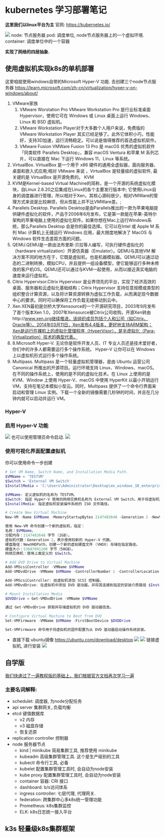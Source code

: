 # kubernetes 学习部署笔记

**这里我们以linux平台为主**
官网: https://kubernetes.io/

![](assets/Pasted%20image%2020240804232958.png)
node: 节点服务器
pod: 调度单位, node节点服务器上的一个虚拟环境.
container: 调度单位中的一个容器

**实现了网络的四层抽象.**
## 使用虚拟机实现k8s的单机部署

这里咱就使用windows自带的Microsoft Hyper-V 功能. 去创建三个node节点服务器
https://learn.microsoft.com/zh-cn/virtualization/hyper-v-on-windows/about/

1. VMware家族
	1. VMware Worstation Pro VMware Workstation Pro 是行业标准桌面 Hypervisor，使用它可在 Windows 或 Linux 桌面上运行 Windows、Linux 和 BSD 虚拟机。
	2. VMware Workstation Player对于大多数个人用户来说，免费版的 VMware Workstation Player 其实已经足够了。此外它体积小巧，性能好，支持3D加速，运行流畅稳定。可以说是值得推荐的首选虚拟机软件。
	3. VMware Fusion VMWare Fusion 13 Pro 是 macOS 优秀的虚拟机软件「同类软件 Parallels Desktop」，兼容 macOS Ventura 和苹果 M 系列芯片，可以直接在 Mac 下运行 Windows 11、Linux 等系统。
 2. VirtualBox. VirtualBox 是一个用于 x86 硬件的通用全虚拟器，面向服务器、桌面和嵌入式应用;相对 VMware 来说 ，VirtualBox 是轻量级的虚拟软件, 最关键的是 VirtualBox 是开源免费的。
KVM
3. KVM是Kernel-based Virtual Machine的简称，是一个开源的系统虚拟化模块，自Linux 2.6.20之后集成在Linux的各个主要发行版本中;
   它使用Linux自身的调度器进行管理，所以相对于Xen，其核心源码很少，相对VMWare的管理方式来说是比较麻烦，但从性能上并不比VMWare差。;
4. Parallels Desktop. Parallels Desktop是由Parallels推出的一款为苹果电脑提供硬件虚拟化的软件，产品于2006年6月发布，它是第一款能在苹果-英特尔架构的苹果电脑上使用的虚拟化软件。如果你想在Mac上运行Windows系统，那么Parallels Desktop 会是你的最佳选择。它可以在Intel 或 Apple M 系列 Mac 计算机上无缝运行 Windows 应用，最大限度地解决了 MacOS 与 Windows 软件生态差距方面的问题。
5. QEMU.QEMU是一款由法布里斯·贝拉等人编写，可执行硬件虚拟化的（hardware virtualization）开源仿真器（Emulator）。QEMU与其他VM 解决方案不同的地方在于，它既是虚拟机，也是机器模拟器。QEMU可以通过动态的二进制转换，模拟CPU，并且提供一组设备模型，使它能够运行多种未修改的客户机OS。QEMU还可以通过与KVM一起使用，从而以接近真实电脑的速度来运行虚拟机。
6. Citrix Hypervisor.Citrix Hypervisor 是业界领先的平台，实现了经济高效的桌面、服务器和云虚拟化基础结构；Citrix Hypervisor 支持任意规模或类型的组织整合计算资源，以及将计算资源转换为虚拟工作负载，从而满足现今数据中心的要求。同时可以确保将工作负载无缝移动到云中。
7. Xen.XEN最初是剑桥大学Xensource的一个开源研究项目，2003年9月发布了首个版本Xen 1.0，2007年Xensource被Citrix公司收购，开源Xen转由http://www.xen.org继续推进，该组织成员包括个人和公司（如Citrix、Oracle等）。2014年03月11日，Xen发布4.4版本，更好地支持ARM架构；Xen是运行在裸机上的虚拟化管理程序（HyperVisor），是半虚拟化（Para-Virtualization）技术的典型代表。
8. 8.Microsoft Hyper-V. 无论你是软件开发人员、IT 专业人员还是技术爱好者，你们中的许多人都需要运行多个操作系统。 Hyper-V 让你可以在 Windows 上以虚拟机形式运行多个操作系统。
9. Multipass. Multipass 是一个轻量虚拟机管理器，是由 Ubuntu 运营公司 Canonical 所推出的开源项目。运行环境支持 Linux、Windows、macOS。在不同的操作系统上，使用的是不同的虚拟化技术。在 Linux 上使用的是 KVM、Window 上使用 Hyper-V、macOS 中使用 HyperKit 以最小开销运行VM，支持在笔记本模拟小型云。同时，Multipass 提供了一个命令行界面来启动和管理 Linux 实例。下载一个全新的镜像需要几秒钟的时间，并且在几分钟内就可以启动并运行 VM。

### Hyper-V

### 启用 Hyper-V 功能
![](assets/Pasted%20image%2020240905011531.png)
也可以使用管理员命令启动.
![](assets/Pasted%20image%2020240905011541.png)

### 使用可视化界面配置虚拟机

你可以使用命令一步创建
```ps1
# Set VM Name, Switch Name, and Installation Media Path.
$VMName = 'TESTVM'
$Switch = 'External VM Switch'
$InstallMedia = 'C:\Users\Administrator\Desktop\en_windows_10_enterprise_x64_dvd_6851151.iso'

$VMName: 定义虚拟机的名称为 TESTVM。
$Switch: 指定 Hyper-V 使用的网络交换机名称为 External VM Switch，用于将虚拟机连接到外部网络。
$InstallMedia: 指定虚拟机安装操作系统的 ISO 文件路径。

# Create New Virtual Machine
New-VM -Name $VMName -MemoryStartupBytes 2147483648 -Generation 2 -NewVHDPath "D:\Virtual Machines\$VMName\$VMName.vhdx" -NewVHDSizeBytes 53687091200 -Path "D:\Virtual Machines\$VMName" -SwitchName $Switch

使用 New-VM 命令创建一个新的虚拟机，指定：
名称：$VMName。
分配内存：2147483648 字节 (2GB)。
虚拟机代数：Generation 2，表示使用较新的 Hyper-V 代数。
硬盘路径：NewVHDPath，创建一个新的虚拟硬盘文件 (VHDX) 存储在指定路径。
硬盘大小：53687091200 字节（50GB）。
网络交换机：使用上面定义的 $Switch。

# Add DVD Drive to Virtual Machine
Add-VMScsiController -VMName $VMName
Add-VMDvdDrive -VMName $VMName -ControllerNumber 1 -ControllerLocation 0 -Path $InstallMedia

Add-VMScsiController: 给虚拟机添加 SCSI 控制器。
Add-VMDvdDrive: 在虚拟机中添加 DVD 驱动器，并将其连接到指定的安装介质路径 $InstallMedia。

# Mount Installation Media
$DVDDrive = Get-VMDvdDrive -VMName $VMName

通过 Get-VMDvdDrive 获取并存储虚拟机的 DVD 驱动器信息。

# Configure Virtual Machine to Boot from DVD
Set-VMFirmware -VMName $VMName -FirstBootDevice $DVDDrive

Set-VMFirmware 命令用于将虚拟机的固件配置为从 DVD 驱动器启动操作系统安装。
```

- 直接下载 ubuntu镜像 https://ubuntu.com/download/desktop
![](assets/Pasted%20image%2020240905013606.png)
![](assets/Pasted%20image%2020240905014032.png)
链接虚拟机, 进行安装
![](assets/Pasted%20image%2020240905014420.png)






## 自学版

[我们快速过了一遍教程版的基础上，我们根据官方文档再次学习一遍](TutorialEdition.md)
### 主要名词解释:
- schedulet: 调度器, 为node分配任务
- api server 集群网关,.负载均衡
- etcd 键值数据库
	- v2 内存
	- v3 磁盘存储
	- 恢复还原
- replication controller 控制器
- node 服务器节点
	- kind | minikube 简易集群工具, 推荐使用 minikube
	- kubeadm 高级集群管理工具. 这个是生产级别的工具
	- kubectl 命令行工具, 必备
	- kubelet 配置集群管理工具时, 会自动为node安装
	- kube proxy 配置集群管理工具时, 会自动为node安装
	- container 容器: CRI 接口
	- dashboard: b/s访问体系
	- ingress controller: 七层代理, 代理网关.
	- federation: 跨集群中心多k8s统一管理功能
	- Prometheus: k8s集群监控
	- ELK: k8s日志统一接入平台







## k3s 轻量级k8s集群框架